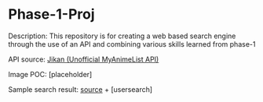 # Phase-1-Proj

Description: This repository is for creating a web based search engine through the use of an API and combining various skills learned from phase-1

API source: [Jikan (Unofficial MyAnimeList API)](https://jikan.moe/)

Image POC: [placeholder]

Sample search result: [source](https://api.jikan.moe/v3/search/anime?q=) + [usersearch]
